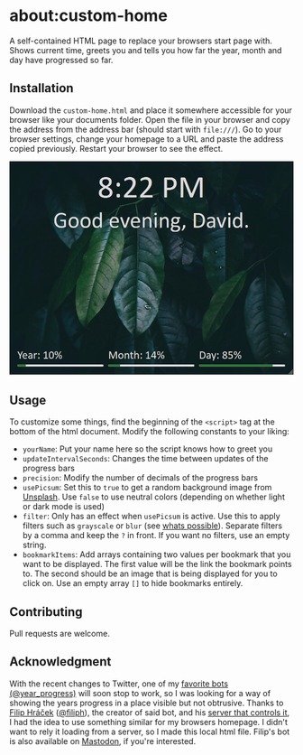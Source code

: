# about:custom-home
A self-contained HTML page to replace your browsers start page with. Shows current time, greets you and tells you how far the year, month and day have progressed so far.

## Installation

Download the `custom-home.html` and place it somewhere accessible for your browser like your documents folder.
Open the file in your browser and copy the address from the address bar (should start with `file:///`).
Go to your browser settings, change your homepage to a URL and paste the address copied previously.
Restart your browser to see the effect.

![Example of what it looks like](./img/example.png?raw=true "Here is an example of what about:custom-home may look like")

## Usage
To customize some things, find the beginning of the `<script>` tag at the bottom of the html document.
Modify the following constants to your liking:
- `yourName`: Put your name here so the script knows how to greet you
- `updateIntervalSeconds`: Changes the time between updates of the progress bars
- `precision`: Modify the number of decimals of the progress bars
- `usePicsum`: Set this to `true` to get a random background image from [Unsplash](https://unsplash.com/). Use `false` to use neutral colors (depending on whether light or dark mode is used)
- `filter`: Only has an effect when `usePicsum` is active. Use this to apply filters such as `grayscale` or `blur` (see [whats possible](https://picsum.photos/)). Separate filters by a comma and keep the `?` in front. If you want no filters, use an empty string.
- `bookmarkItems`: Add arrays containing two values per bookmark that you want to be displayed. The first value will be the link the bookmark points to. The second should be an image that is being displayed for you to click on. Use an empty array `[]` to hide bookmarks entirely.

## Contributing
Pull requests are welcome.

## Acknowledgment
With the recent changes to Twitter, one of my [favorite bots (@year_progress)](https://twitter.com/year_progress) will soon stop to work, so I was looking for a way of showing the years progress in a place visible but not obtrusive.
Thanks to [Filip Hráček](https://filiph.net/) ([@filiph](https://github.com/filiph)), the creator of said bot, and his [server that controls it](http://progressbarserver.appspot.com/), I had the idea to use something similar for my browsers homepage. I didn't want to rely it loading from a server, so I made this local html file.
Filip's bot is also available on [Mastodon](https://techhub.social/@year_progress), if you're interested.
